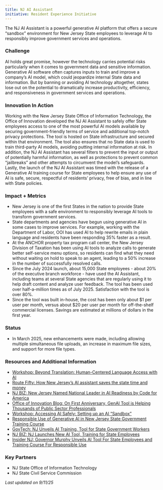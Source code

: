 ```yaml
---
title: NJ AI Assistant
initiative: Resident Experience Initiative
---
```


The NJ AI Assistant is a powerful generative AI platform that offers a secure “sandbox” environment for New Jersey State employees to leverage AI to responsibly improve government services and operations. 

### Challenge

AI holds great promise, however the technology carries potential risks particularly when it comes to government data and sensitive information. Generative AI software often captures inputs to train and improve a company’s AI model, which could jeopardize internal State data and information. But by banning or avoiding AI technology altogether, states lose out on the potential to dramatically increase productivity, efficiency, and responsiveness in government services and operations. 

### Innovation In Action

Working with the New Jersey State Office of Information Technology, the Office of Innovation developed the NJ AI Assistant to safely offer State employees access to one of the most powerful AI models available by securing government-friendly terms of service and additional top-notch privacy protections. The tool is hosted on State infrastructure and secured within that environment. The tool also ensures that no State data is used to train third-party AI models, avoiding putting internal information at risk. In addition, the NJ AI Assistant has several filters to prevent the input or output of potentially harmful information, as well as protections to prevent common “jailbreaks” and other attempts to circumvent the model’s safeguards. Lastly, the launch of the NJ AI Assistant was timed with the release of a Generative AI training course for State employees to help ensure any use of AI is safe, secure, respectful of residents’ privacy, free of bias, and in line with State policies.

### Impact \+ Metrics

* New Jersey is one of the first States in the nation to provide State employees with a safe environment to responsibly leverage AI tools to transform government services.   
* State departments and agencies have begun using generative AI in some cases to improve services. For example, working with the Department of Labor, OOI has used AI to help rewrite emails in plain language and residents have been responding 35% faster as a result.   
* At the ANCHOR property tax program call center, the New Jersey Division of Taxation has been using AI tools to analyze calls to generate better self-service menu options, so residents can find what they need without waiting on hold to speak to an agent, leading to a 50% increase in the number of successfully resolved calls.   
* Since the July 2024 launch, about 15,000 State employees \- about 20% of the executive branch workforce \- have used the AI Assistant, including teams at several State agencies that are regularly using it to help draft content and analyze user feedback. The tool has been used over half-a-million times as of July 2025. Satisfaction with the tool is over 80%.
* Since the tool was built in-house, the cost has been only about $1 per user per month, versus about $20 per user per month for off-the-shelf commercial licenses. Savings are estimated at millions of dollars in the first year.

### Status

* In March 2025, new enhancements were made, including allowing multiple simultaneous file uploads, an increase in maximum file sizes, and support for more file types. 

### Resources and Additional Information

* [Workshop: Beyond Translation: Human-Centered Language Access with AI](https://innovate-us.org/beyond-translation-human-centered-language-access-with-ai)
* [Route Fifty: How New Jersey’s AI assistant saves the state time and money](https://www.route-fifty.com/artificial-intelligence/2025/08/how-new-jerseys-ai-assistant-saves-state-time-and-money/407538/)
* [NJ BIZ: New Jersey Named National Leader in AI Readiness by Code for America](https://njbiz.com/nj-named-national-leader-in-ai-readiness-by-code-for-america/)
* [Office of Innovation Blog: On First Anniversary, GenAI Tool is Helping Thousands of Public Sector Professionals](/blog/2025-07-17-aiassistantanniversary/)
* [Workshop: Accessing AI Safely: Setting up an AI “Sandbox”](https://innovate-us.org/accessing-ai-safely-setting-up-an-ai-sandbox)
* [Responsible Use of Generative AI in New Jersey State Government Training Course](/skills/ai/)  
* [GovTech: NJ Unveils AI Training, Tool for State Government Workers](https://www.govtech.com/artificial-intelligence/n-j-unveils-ai-training-tool-for-state-government-workers)  
* [NJ BIZ: NJ Launches New AI Tool, Training for State Employees](https://njbiz.com/nj-launches-new-ai-tool-training-for-state-employees/)  
* [Insider NJ: Governor Murphy Unveils AI Tool For State Employees and Training Course For Responsible Use](https://www.insidernj.com/press-release/governor-murphy-unveils-ai-tool-for-state-employees-and-training-course-for-responsible-use/)

### Key Partners

* NJ State Office of Information Technology  
* NJ State Civil Service Commission


*Last updated on 9/11/25*
